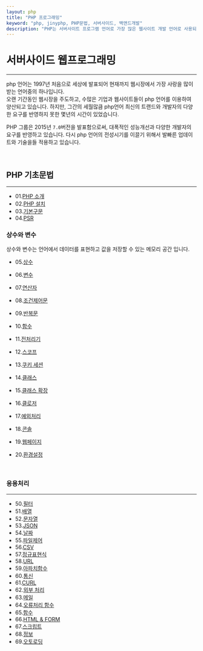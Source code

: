 ```yaml
---
layout: php
title: "PHP 프로그래밍"
keyword: "php, jinyphp, PHP문법, 서버사이드, 백앤드개발"
description: "PHP는 서버사이트 프로그램 언어로 가장 많은 웹사이트 개발 언어로 사용되어 지고 있습니다."
---
```

# 서버사이드 웹프로그래밍
---
php 언어는 1997년 처음으로 세상에 발표되어 현재까지 웹시장에서 가장 사랑을 많이 받는 언어중의 하나입니다.  
오랜 기간동인 웹시장을 주도하고, 수많은 기업과 웹사이트들이 php 언어를 이용하여 양산되고 있습니다. 
하지만, 그간의 세월많큼 php언어 최신의 트랜드와 개발자의 다양한 요구를 반영하지 못한 몇년의 시간이 있었습니다.

PHP 그룹은 2015년 `7.0`버전을 발표함으로써, 대폭적인 성능개선과 다양한 개발자의 요구를 반영하고 있습니다. 
다시 php 언어의 전성시기를 이끌기 위해서 발빠른 업데이트와 기술을들 적용하고 있습니다.

<br>

## PHP 기초문법
---

* 01.[PHP 소개](php01)
* 02.[PHP 설치](install)
* 03.[기본구문](./basic/03)
* 04.[PSR](php04)

### 상수와 변수
상수와 변수는 언어에서 데이터를 표현하고 값을 저장할 수 있는 메모리 공간 입니다.
* 05.[상수](./basic/const)
* 06.[변수](php06)

* 07.[연산자](php07)
* 08.[조건제어문](php08)
* 09.[반복문](php09)
* 10.[함수](php10)
* 11.[전처리기](php11)
* 12.[스코프](php12)
* 13.[쿠키 세션](php13)
* 14.[클래스](php14)
* 15.[클래스 확장](php15)
* 16.[클로저](php16)
* 17.[예외처리](php17)
* 18.[콘솔](php18)
* 19.[웹페이지](php19)
* 20.[환경설정](php20)

<br>

### 응용처리
<hr>

* 50.[필터](php50)
* 51.[배열](php51)
* 52.[문자열](php52)
* 53.[JSON](php53)
* 54.[날짜](php54)
* 55.[파일제어](php55)
* 56.[CSV](php56)
* 57.[정규표현식](php57)
* 58.[URL](php58)
* 59.[아파치함수](php59)
* 60.[통신](php60)
* 61.[CURL](php61)
* 62.[외부 처리](php62)
* 63.[메일](php63)
* 64.[오류처리 함수](php64)
* 65.[함수](php65)
* 66.[HTML & FORM](php66)
* 67.[스크립트](php67)
* 68.[정보](php68)
* 69.[오토로딩](php69)

<br><br>